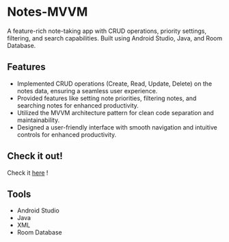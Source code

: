 # Notes-MVVM
A feature-rich note-taking app with CRUD operations, priority settings, filtering, and search capabilities. Built using Android Studio, Java, and Room Database.

## Features
- Implemented CRUD operations (Create, Read, Update, Delete)
on the notes data, ensuring a seamless user experience.
- Provided features like setting note priorities, filtering notes, and
searching notes for enhanced productivity.
- Utilized the MVVM architecture pattern for clean code
separation and maintainability.
- Designed a user-friendly interface with smooth navigation and
intuitive controls for enhanced productivity.

## Check it out!
Check it [here](https://youtu.be/ZgjiSf5PbAg) !

## Tools
- Android Studio
- Java
- XML
- Room Database
